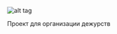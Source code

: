 ![alt tag](https://cat-on-duty.herokuapp.com/images/logo-f4f0d0edcb6b2961ca96fa914fa46964.png?vsn=d 'Логотип')​

Проект для организации дежурств
